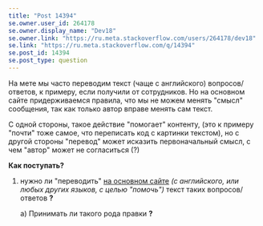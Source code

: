 ```yaml
---
title: "Post 14394"
se.owner.user_id: 264178
se.owner.display_name: "Dev18"
se.owner.link: "https://ru.meta.stackoverflow.com/users/264178/dev18"
se.link: "https://ru.meta.stackoverflow.com/q/14394"
se.post_id: 14394
se.post_type: question
---
```

<p>На мете мы часто переводим текст (чаще с английского) вопросов/ответов, к примеру, если получили от сотрудников. Но на основном сайте придерживаемся правила, что мы не можем менять &quot;смысл&quot; сообщения, так как только автор вправе менять сам текст.</p>
<p>С одной стороны, такое действие &quot;помогает&quot; контенту, (это к примеру &quot;почти&quot; тоже самое, что переписать код с картинки текстом), но с другой стороны &quot;перевод&quot; может исказить первоначальный смысл, с чем &quot;автор&quot; может не согласиться (?)</p>
<p><strong>Как поступать?</strong></p>
<ol>
<li><p>нужно ли &quot;переводить&quot; <a href="https://ru.stackoverflow.com/">на основном сайте</a>  <em>(с английского, или любых других языков, с целью &quot;помочь&quot;)</em> текст таких вопросов/ответов <strong>?</strong></p>
<p>a) Принимать ли такого рода правки <strong>?</strong></p>
</li>
</ol>
